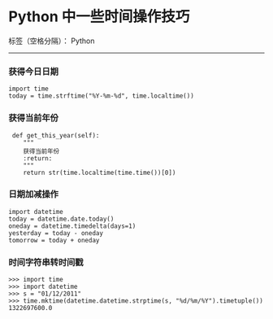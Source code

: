 # Python 中一些时间操作技巧


标签（空格分隔）： Python


---


### 获得今日日期
```
import time
today = time.strftime("%Y-%m-%d", time.localtime())
```

### 获得当前年份
```
 def get_this_year(self):
    """
    获得当前年份
    :return:
    """
    return str(time.localtime(time.time())[0])
```
### 日期加减操作
```
import datetime
today = datetime.date.today()
oneday = datetime.timedelta(days=1)
yesterday = today - oneday
tomorrow = today + oneday
```

### 时间字符串转时间戳
```
>>> import time
>>> import datetime
>>> s = "01/12/2011"
>>> time.mktime(datetime.datetime.strptime(s, "%d/%m/%Y").timetuple())
1322697600.0
```
